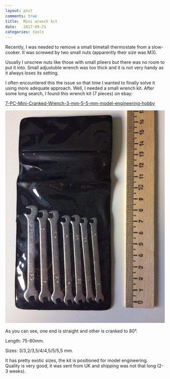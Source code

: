 ```yaml
---
layout: post
comments: true
title:  Mini wrench kit
date:   2017-09-21
categories: tools
---
```


Recently, I was needed to remove a small bimetall thermostate from a slow-cooker. It was screwed by two small nuts (apparently their size was M3).

Usually I unscrew nuts like those with small plieers but there was no room to put it into.
Small adjustuble wrench was too thick and it is not very handy as it always loses its setting.

I often encountered this the issue so that time I wanted to finally solve it using more adequate approach.
Well, I needed a small wrench kit.
After some long search, I found this wrench kit (7 pieces) on ebay:

[7-PC-Mini-Cranked-Wrench-3-mm-5-5-mm-model-engineering-hobby](https://rover.ebay.com/rover/1/711-53200-19255-0/1?icep_id=114&ipn=icep&toolid=20004&campid=5338194349&mpre=http%3A%2F%2Fwww.ebay.com%2Fitm%2F7-pc-Mini-gekr%25F6pften-Schraubenschl%25FCssel-3-mm-5-5-mm-Model-Engineering-Hobby%2F162653716647)

![Mini cranked wrench kit](/assets/2017/09/21/01a_small_wrench_kit.jpg)

As you can see, one end is straight and other is cranked to 80°.

Length: 75-80mm.

Sizes: 3/3,2/3,5/4/4,5/5/5,5 mm.

It has pretty exotic sizes, the kit is positioned for model engineering.
<br>
Quality is very good, it was sent from UK and shipping was not that long (2-3 weeks).